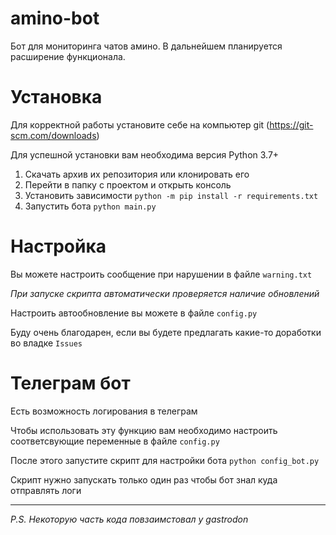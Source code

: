
# amino-bot  
Бот для мониторинга чатов амино. В дальнейшем планируется расширение функционала.

# Установка
Для корректной работы установите себе на компьютер git (https://git-scm.com/downloads)

Для успешной установки вам необходима версия Python 3.7+

1. Скачать архив их репозитория или клонировать его
2. Перейти в папку с проектом и открыть консоль
3. Установить зависимости `python -m pip install -r requirements.txt`
4. Запустить бота `python main.py`

# Настройка
Вы можете настроить сообщение при нарушении в файле `warning.txt`

*При запуске скрипта автоматически проверяется наличие обновлений*

Настроить автообновление вы можете в файле `config.py`

Буду очень благодарен, если вы будете предлагать какие-то доработки во владке `Issues`

# Телеграм бот
Есть возможность логирования в телеграм

Чтобы использовать эту функцию вам необходимо настроить соответсвующие переменные в файле `config.py`

После этого запустите скрипт для настройки бота `python config_bot.py`

Скрипт нужно запускать только один раз чтобы бот знал куда отправлять логи

-----------------------------
  
*P.S. Некоторую часть кода повзаимстовал у gastrodon*
